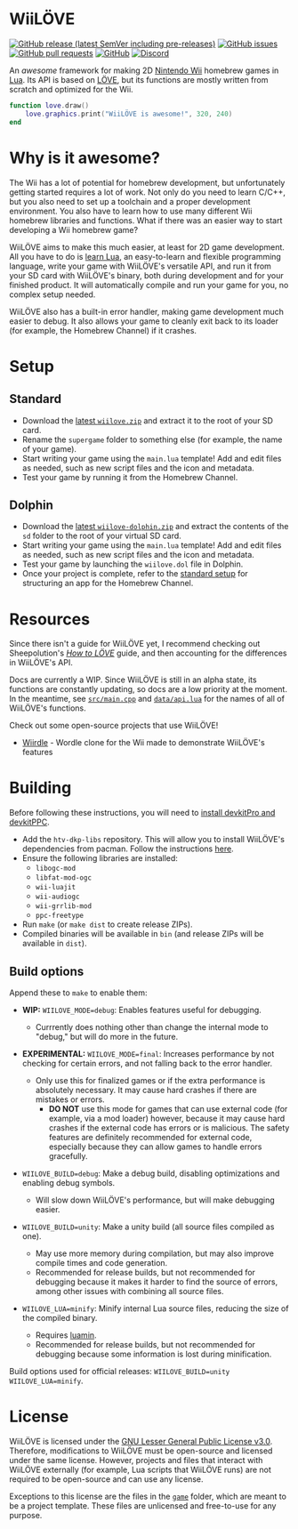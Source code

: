 # WiiLÖVE
[![GitHub release (latest SemVer including pre-releases)](https://img.shields.io/github/v/release/HTV04/wiilove?include_prereleases&style=flat-square)](https://github.com/HTV04/wiilove/releases) [![GitHub issues](https://img.shields.io/github/issues/HTV04/wiilove?style=flat-square)](https://github.com/HTV04/wiilove/issues) [![GitHub pull requests](https://img.shields.io/github/issues-pr/HTV04/wiilove?style=flat-square)](https://github.com/HTV04/wiilove/pulls) [![GitHub](https://img.shields.io/github/license/HTV04/wiilove?style=flat-square)](https://github.com/HTV04/wiilove/blob/main/LICENSE) [![Discord](https://img.shields.io/discord/852658576577003550?style=flat-square)](https://discord.gg/tQGzN2Wu48)

An *awesome* framework for making 2D [Nintendo Wii](https://en.wikipedia.org/wiki/Wii) homebrew games in [Lua](https://www.lua.org/). Its API is based on [LÖVE](https://love2d.org/), but its functions are mostly written from scratch and optimized for the Wii.

```lua
function love.draw()
	love.graphics.print("WiiLÖVE is awesome!", 320, 240)
end
```

# Why is it awesome?
The Wii has a lot of potential for homebrew development, but unfortunately getting started requires a lot of work. Not only do you need to learn C/C++, but you also need to set up a toolchain and a proper development environment. You also have to learn how to use many different Wii homebrew libraries and functions. What if there was an easier way to start developing a Wii homebrew game?

WiiLÖVE aims to make this much easier, at least for 2D game development. All you have to do is [learn Lua](https://www.lua.org/manual/5.1/), an easy-to-learn and flexible programming language, write your game with WiiLÖVE's versatile API, and run it from your SD card with WiiLÖVE's binary, both during development and for your finished product. It will automatically compile and run your game for you, no complex setup needed.

WiiLÖVE also has a built-in error handler, making game development much easier to debug. It also allows your game to cleanly exit back to its loader (for example, the Homebrew Channel) if it crashes.

# Setup
## Standard
* Download the [latest `wiilove.zip`](https://github.com/HTV04/wiilove/releases/latest) and extract it to the root of your SD card.
* Rename the `supergame` folder to something else (for example, the name of your game).
* Start writing your game using the `main.lua` template! Add and edit files as needed, such as new script files and the icon and metadata.
* Test your game by running it from the Homebrew Channel.

## Dolphin
* Download the [latest `wiilove-dolphin.zip`](https://github.com/HTV04/wiilove/releases/latest) and extract the contents of the `sd` folder to the root of your virtual SD card.
* Start writing your game using the `main.lua` template! Add and edit files as needed, such as new script files and the icon and metadata.
* Test your game by launching the `wiilove.dol` file in Dolphin.
* Once your project is complete, refer to the [standard setup](#standard) for structuring an app for the Homebrew Channel.

# Resources
Since there isn't a guide for WiiLÖVE yet, I recommend checking out Sheepolution's [*How to LÖVE*](https://www.sheepolution.com/learn/book/contents) guide, and then accounting for the differences in WiiLÖVE's API.

Docs are currently a WIP. Since WiiLÖVE is still in an alpha state, its functions are constantly updating, so docs are a low priority at the moment. In the meantime, see [`src/main.cpp`](src/main.cpp) and [`data/api.lua`](data/api.lua) for the names of all of WiiLÖVE's functions.

Check out some open-source projects that use WiiLÖVE!
* [Wiirdle](https://github.com/HTV04/wiirdle) - Wordle clone for the Wii made to demonstrate WiiLÖVE's features

# Building
Before following these instructions, you will need to [install devkitPro and devkitPPC](https://devkitpro.org/wiki/Getting_Started).

* Add the `htv-dkp-libs` repository. This will allow you to install WiiLÖVE's dependencies from pacman. Follow the instructions [here](https://github.com/HTV04/htv-dkp-libs).
* Ensure the following libraries are installed:
  * `libogc-mod`
  * `libfat-mod-ogc`
  * `wii-luajit`
  * `wii-audiogc`
  * `wii-grrlib-mod`
  * `ppc-freetype`
* Run `make` (or `make dist` to create release ZIPs).
* Compiled binaries will be available in `bin` (and release ZIPs will be available in `dist`).

## Build options
Append these to `make` to enable them:

* **WIP:** `WIILOVE_MODE=debug`: Enables features useful for debugging.
  * Currrently does nothing other than change the internal mode to "debug," but will do more in the future.
* **EXPERIMENTAL:** `WIILOVE_MODE=final`: Increases performance by not checking for certain errors, and not falling back to the error handler.
  * Only use this for finalized games or if the extra performance is absolutely necessary. It may cause hard crashes if there are mistakes or errors.
    * **DO NOT** use this mode for games that can use external code (for example, via a mod loader) however, because it may cause hard crashes if the external code has errors or is malicious. The safety features are definitely recommended for external code, especially because they can allow games to handle errors gracefully.

* `WIILOVE_BUILD=debug`: Make a debug build, disabling optimizations and enabling debug symbols.
  * Will slow down WiiLÖVE's performance, but will make debugging easier.
* `WIILOVE_BUILD=unity`: Make a unity build (all source files compiled as one).
  * May use more memory during compilation, but may also improve compile times and code generation.
  * Recommended for release builds, but not recommended for debugging because it makes it harder to find the source of errors, among other issues with combining all source files.

* `WIILOVE_LUA=minify`: Minify internal Lua source files, reducing the size of the compiled binary.
  * Requires [luamin](https://github.com/mathiasbynens/luamin#using-the-luamin-binary).
  * Recommended for release builds, but not recommended for debugging because some information is lost during minification.

Build options used for official releases: `WIILOVE_BUILD=unity WIILOVE_LUA=minify`.

# License
WiiLÖVE is licensed under the [GNU Lesser General Public License v3.0](LICENSE). Therefore, modifications to WiiLÖVE must be open-source and licensed under the same license. However, projects and files that interact with WiiLÖVE externally (for example, Lua scripts that WiiLÖVE runs) are not required to be open-source and can use any license.

Exceptions to this license are the files in the [`game`](game) folder, which are meant to be a project template. These files are unlicensed and free-to-use for any purpose.
